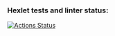### Hexlet tests and linter status:
[![Actions Status](https://github.com/Rishat1994M/java-project-61/actions/workflows/hexlet-check.yml/badge.svg)](https://github.com/Rishat1994M/java-project-61/actions)